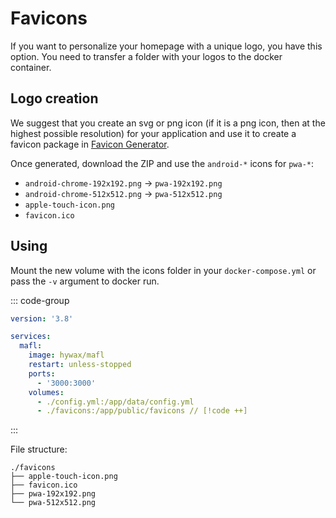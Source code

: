 # Favicons

If you want to personalize your homepage with a unique logo, you have this option.
You need to transfer a folder with your logos to the docker container.

## Logo creation

We suggest that you create an svg or png icon (if it is a png icon, then at the highest possible resolution) for your application and use it to create a favicon package in [Favicon Generator](https://realfavicongenerator.net/).

Once generated, download the ZIP and use the `android-*` icons for `pwa-*`:
* `android-chrome-192x192.png` → `pwa-192x192.png`
* `android-chrome-512x512.png` → `pwa-512x512.png`
* `apple-touch-icon.png`
* `favicon.ico`

## Using

Mount the new volume with the icons folder in your `docker-compose.yml` or pass the `-v` argument to docker run.

::: code-group
```yaml [docker-compose.yml]
version: '3.8'

services:
  mafl:
    image: hywax/mafl
    restart: unless-stopped
    ports:
      - '3000:3000'
    volumes:
      - ./config.yml:/app/data/config.yml
      - ./favicons:/app/public/favicons // [!code ++]
```
:::

File structure:

```text
./favicons
├── apple-touch-icon.png
├── favicon.ico
├── pwa-192x192.png
└── pwa-512x512.png
```
